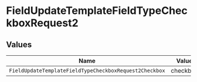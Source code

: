 # FieldUpdateTemplateFieldTypeCheckboxRequest2


## Values

| Name                                                   | Value                                                  |
| ------------------------------------------------------ | ------------------------------------------------------ |
| `FieldUpdateTemplateFieldTypeCheckboxRequest2Checkbox` | checkbox                                               |